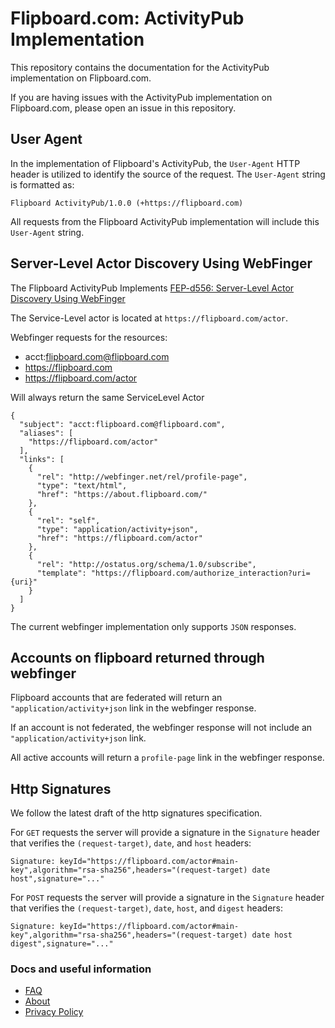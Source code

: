 # Flipboard.com: ActivityPub Implementation

This repository contains the documentation for the ActivityPub implementation on Flipboard.com.

If you are having issues with the ActivityPub implementation on Flipboard.com, please open an issue in this repository.

## User Agent

In the implementation of Flipboard's ActivityPub, the `User-Agent` HTTP header is utilized to identify the source of the request. The `User-Agent` string is formatted as:

```
Flipboard ActivityPub/1.0.0 (+https://flipboard.com)
```

All requests from the Flipboard ActivityPub implementation will include this `User-Agent` string.

## Server-Level Actor Discovery Using WebFinger

The Flipboard ActivityPub Implements [FEP-d556: Server-Level Actor Discovery Using WebFinger](https://codeberg.org/fediverse/fep/src/branch/main/fep/d556/fep-d556.md)

The Service-Level actor is located at `https://flipboard.com/actor`.

Webfinger requests for the resources:
- acct:flipboard.com@flipboard.com
- https://flipboard.com
- https://flipboard.com/actor

Will always return the same ServiceLevel Actor

```
{
  "subject": "acct:flipboard.com@flipboard.com",
  "aliases": [
    "https://flipboard.com/actor"
  ],
  "links": [
    {
      "rel": "http://webfinger.net/rel/profile-page",
      "type": "text/html",
      "href": "https://about.flipboard.com/"
    },
    {
      "rel": "self",
      "type": "application/activity+json",
      "href": "https://flipboard.com/actor"
    },
    {
      "rel": "http://ostatus.org/schema/1.0/subscribe",
      "template": "https://flipboard.com/authorize_interaction?uri={uri}"
    }
  ]
}
```

The current webfinger implementation only supports `JSON` responses.

## Accounts on flipboard returned through webfinger

Flipboard accounts that are federated will return an `"application/activity+json` link in the webfinger response.

If an account is not federated, the webfinger response will not include an `"application/activity+json` link.

All active accounts will return a `profile-page` link in the webfinger response.

## Http Signatures

We follow the latest draft of the http signatures specification.

For `GET` requests the server will provide a signature in the `Signature` header that verifies the `(request-target)`, `date`, and `host` headers:
```
Signature: keyId="https://flipboard.com/actor#main-key",algorithm="rsa-sha256",headers="(request-target) date host",signature="..."
```

For `POST` requests the server will provide a signature in the `Signature` header that verifies the `(request-target)`, `date`, `host`, and `digest` headers:

```
Signature: keyId="https://flipboard.com/actor#main-key",algorithm="rsa-sha256",headers="(request-target) date host digest",signature="..."
```


### Docs and useful information
- [FAQ](https://flipboard.helpshift.com/hc/en/1-flipboard/section/119-flipboard-the-fediverse/?l=id)
- [About](https://about.flipboard.com/)
- [Privacy Policy](https://about.flipboard.com/privacy-policy/)